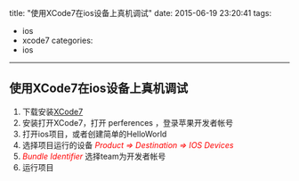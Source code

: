 title: "使用XCode7在ios设备上真机调试"
date: 2015-06-19 23:20:41
tags:
- ios
- xcode7
categories:
- ios
---

## 使用XCode7在ios设备上真机调试
1. 下载安装[XCode7](https://developer.apple.com/xcode/downloads/) 
2. 安装打开XCode7，打开 perferences ，登录苹果开发者帐号
3. 打开ios项目，或者创建简单的HelloWorld
4. 选择项目运行的设备 <font color=red>*Product => Destination => IOS Devices*</font>
5. <font color=red>*Bundle Identifier*</font> 选择team为开发者帐号
6. 运行项目